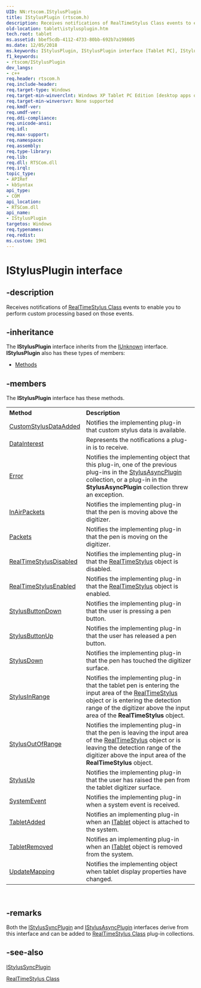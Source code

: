 ```yaml
---
UID: NN:rtscom.IStylusPlugin
title: IStylusPlugin (rtscom.h)
description: Receives notifications of RealTimeStylus Class events to enable you to perform custom processing based on those events.
old-location: tablet\istylusplugin.htm
tech.root: tablet
ms.assetid: bbef5cdb-4112-4733-80bb-692b7a198605
ms.date: 12/05/2018
ms.keywords: IStylusPlugin, IStylusPlugin interface [Tablet PC], IStylusPlugin interface [Tablet PC],described, bbef5cdb-4112-4733-80bb-692b7a198605, rtscom/IStylusPlugin, tablet.istylusplugin
f1_keywords:
- rtscom/IStylusPlugin
dev_langs:
- c++
req.header: rtscom.h
req.include-header: 
req.target-type: Windows
req.target-min-winverclnt: Windows XP Tablet PC Edition [desktop apps only]
req.target-min-winversvr: None supported
req.kmdf-ver: 
req.umdf-ver: 
req.ddi-compliance: 
req.unicode-ansi: 
req.idl: 
req.max-support: 
req.namespace: 
req.assembly: 
req.type-library: 
req.lib: 
req.dll: RTSCom.dll
req.irql: 
topic_type:
- APIRef
- kbSyntax
api_type:
- COM
api_location:
- RTSCom.dll
api_name:
- IStylusPlugin
targetos: Windows
req.typenames: 
req.redist: 
ms.custom: 19H1
---
```


# IStylusPlugin interface


## -description



Receives notifications of <a href="https://docs.microsoft.com/windows/desktop/tablet/realtimestylus-class">RealTimeStylus Class</a> events to enable you to perform custom processing based on those events.




## -inheritance

The <b xmlns:loc="http://microsoft.com/wdcml/l10n">IStylusPlugin</b> interface inherits from the <a href="https://docs.microsoft.com/windows/desktop/api/unknwn/nn-unknwn-iunknown">IUnknown</a> interface. <b>IStylusPlugin</b> also has these types of members:
<ul>
<li><a href="https://docs.microsoft.com/">Methods</a></li>
</ul>

## -members

The <b>IStylusPlugin</b> interface has these methods.
<table class="members" id="memberListMethods">
<tr>
<th align="left" width="37%">Method</th>
<th align="left" width="63%">Description</th>
</tr>
<tr data="declared;">
<td align="left" width="37%">
<a href="https://docs.microsoft.com/windows/desktop/api/rtscom/nf-rtscom-istylusplugin-customstylusdataadded">CustomStylusDataAdded</a>
</td>
<td align="left" width="63%">
Notifies the implementing plug-in that custom stylus data is available.

</td>
</tr>
<tr data="declared;">
<td align="left" width="37%">
<a href="https://docs.microsoft.com/windows/desktop/api/rtscom/nf-rtscom-istylusplugin-datainterest">DataInterest</a>
</td>
<td align="left" width="63%">
Represents the notifications a plug-in is to receive.

</td>
</tr>
<tr data="declared;">
<td align="left" width="37%">
<a href="https://docs.microsoft.com/windows/desktop/api/rtscom/nf-rtscom-istylusplugin-error">Error</a>
</td>
<td align="left" width="63%">
Notifies the implementing object that this plug-in, one of the previous plug-ins in the <a href="https://docs.microsoft.com/windows/desktop/api/rtscom/nn-rtscom-istylusasyncplugin">StylusAsyncPlugin</a> collection, or a plug-in in the <b>StylusAsyncPlugin</b> collection threw an exception.

</td>
</tr>
<tr data="declared;">
<td align="left" width="37%">
<a href="https://docs.microsoft.com/windows/desktop/api/rtscom/nf-rtscom-istylusplugin-inairpackets">InAirPackets</a>
</td>
<td align="left" width="63%">
Notifies the implementing plug-in that the pen is moving above the digitizer.

</td>
</tr>
<tr data="declared;">
<td align="left" width="37%">
<a href="https://docs.microsoft.com/windows/desktop/api/rtscom/nf-rtscom-istylusplugin-packets">Packets</a>
</td>
<td align="left" width="63%">
Notifies the implementing plug-in that the pen is moving on the digitizer.

</td>
</tr>
<tr data="declared;">
<td align="left" width="37%">
<a href="https://docs.microsoft.com/windows/desktop/api/rtscom/nf-rtscom-istylusplugin-realtimestylusdisabled">RealTimeStylusDisabled</a>
</td>
<td align="left" width="63%">
Notifies the implementing plug-in that the <a href="https://docs.microsoft.com/windows/desktop/tablet/realtimestylus-class">RealTimeStylus</a> object is disabled.

</td>
</tr>
<tr data="declared;">
<td align="left" width="37%">
<a href="https://docs.microsoft.com/windows/desktop/api/rtscom/nf-rtscom-istylusplugin-realtimestylusenabled">RealTimeStylusEnabled</a>
</td>
<td align="left" width="63%">
Notifies the implementing plug-in that the <a href="https://docs.microsoft.com/windows/desktop/tablet/realtimestylus-class">RealTimeStylus</a> object is enabled.

</td>
</tr>
<tr data="declared;">
<td align="left" width="37%">
<a href="https://docs.microsoft.com/windows/desktop/api/rtscom/nf-rtscom-istylusplugin-stylusbuttondown">StylusButtonDown</a>
</td>
<td align="left" width="63%">
Notifies the implementing plug-in that the user is pressing a pen button.

</td>
</tr>
<tr data="declared;">
<td align="left" width="37%">
<a href="https://docs.microsoft.com/windows/desktop/api/rtscom/nf-rtscom-istylusplugin-stylusbuttonup">StylusButtonUp</a>
</td>
<td align="left" width="63%">
Notifies the implementing plug-in that the user has released a pen button.

</td>
</tr>
<tr data="declared;">
<td align="left" width="37%">
<a href="https://docs.microsoft.com/windows/desktop/api/rtscom/nf-rtscom-istylusplugin-stylusdown">StylusDown</a>
</td>
<td align="left" width="63%">
Notifies the implementing plug-in that the pen has touched the digitizer surface.

</td>
</tr>
<tr data="declared;">
<td align="left" width="37%">
<a href="https://docs.microsoft.com/windows/desktop/api/rtscom/nf-rtscom-istylusplugin-stylusinrange">StylusInRange</a>
</td>
<td align="left" width="63%">
Notifies the implementing plug-in that the tablet pen is entering the input area of the <a href="https://docs.microsoft.com/windows/desktop/tablet/realtimestylus-class">RealTimeStylus</a> object or is entering the detection range of the digitizer above the input area of the <b>RealTimeStylus</b> object.

</td>
</tr>
<tr data="declared;">
<td align="left" width="37%">
<a href="https://docs.microsoft.com/windows/desktop/api/rtscom/nf-rtscom-istylusplugin-stylusoutofrange">StylusOutOfRange</a>
</td>
<td align="left" width="63%">
Notifies the implementing plug-in that the pen is leaving the input area of the <a href="https://docs.microsoft.com/windows/desktop/tablet/realtimestylus-class">RealTimeStylus</a> object or is leaving the detection range of the digitizer above the input area of the <b>RealTimeStylus</b> object.

</td>
</tr>
<tr data="declared;">
<td align="left" width="37%">
<a href="https://docs.microsoft.com/windows/desktop/api/rtscom/nf-rtscom-istylusplugin-stylusup">StylusUp</a>
</td>
<td align="left" width="63%">
Notifies the implementing plug-in that the user has raised the pen from the tablet digitizer surface.

</td>
</tr>
<tr data="declared;">
<td align="left" width="37%">
<a href="https://docs.microsoft.com/windows/desktop/api/rtscom/nf-rtscom-istylusplugin-systemevent">SystemEvent</a>
</td>
<td align="left" width="63%">
Notifies the implementing plug-in when a system event is received.

</td>
</tr>
<tr data="declared;">
<td align="left" width="37%">
<a href="https://docs.microsoft.com/windows/desktop/api/rtscom/nf-rtscom-istylusplugin-tabletadded">TabletAdded</a>
</td>
<td align="left" width="63%">
Notifies an implementing plug-in when an <a href="https://docs.microsoft.com/windows/desktop/tablet/itablet">ITablet</a> object is attached to the system.

</td>
</tr>
<tr data="declared;">
<td align="left" width="37%">
<a href="https://docs.microsoft.com/windows/desktop/api/rtscom/nf-rtscom-istylusplugin-tabletremoved">TabletRemoved</a>
</td>
<td align="left" width="63%">
Notifies an implementing plug-in when an <a href="https://docs.microsoft.com/windows/desktop/tablet/itablet">ITablet</a> object is removed from the system.

</td>
</tr>
<tr data="declared;">
<td align="left" width="37%">
<a href="https://docs.microsoft.com/windows/desktop/api/rtscom/nf-rtscom-istylusplugin-updatemapping">UpdateMapping</a>
</td>
<td align="left" width="63%">
Notifies the implementing object when tablet display properties have changed.

</td>
</tr>
</table> 


## -remarks



Both the <a href="https://docs.microsoft.com/windows/desktop/api/rtscom/nn-rtscom-istylussyncplugin">IStylusSyncPlugin</a> and <a href="https://docs.microsoft.com/windows/desktop/api/rtscom/nn-rtscom-istylusasyncplugin">IStylusAsyncPlugin</a> interfaces derive from this interface and can be added to <a href="https://docs.microsoft.com/windows/desktop/tablet/realtimestylus-class">RealTimeStylus Class</a> plug-in collections.




## -see-also




<a href="https://docs.microsoft.com/windows/desktop/api/rtscom/nn-rtscom-istylussyncplugin">IStylusSyncPlugin</a>



<a href="https://docs.microsoft.com/windows/desktop/tablet/realtimestylus-class">RealTimeStylus Class</a>
 

 

